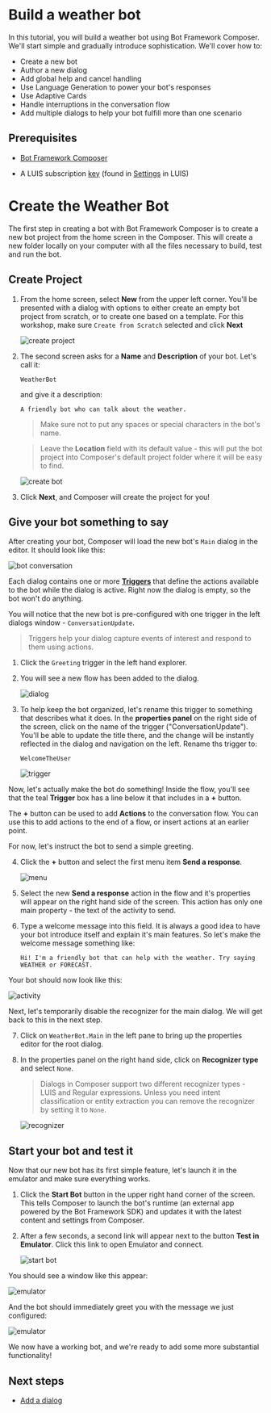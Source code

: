 # Build a weather bot
In this tutorial, you will build a weather bot using Bot Framework Composer. We'll start simple and gradually introduce sophistication. We'll cover how to: 
- Create a new bot
- Author a new dialog
- Add global help and cancel handling
- Use Language Generation to power your bot's responses
- Use Adaptive Cards
- Handle interruptions in the conversation flow
- Add multiple dialogs to help your bot fulfill more than one scenario 

## Prerequisites
- [Bot Framework Composer](./docs/setup-yarn.md)
<!---- Cognitive Service Language Understanding authoring resource. To verify, click on Environment details tab in the integrated documentation pane. You should see non empty values for `LUIS authoring key 1` and `LUIS authoring key 2`.-->
- A LUIS subscription [key](https://stackoverflow.com/questions/42920829/where-can-i-get-the-luis-subscription-key) (found in [Settings](https://www.luis.ai/user/settings) in LUIS)


# Create the Weather Bot

The first step in creating a bot with Bot Framework Composer is to create a new bot project from the home screen in the Composer. This will create a new folder locally on your computer with all the files necessary to build, test and run the bot.

## Create Project

1. From the home screen, select **New** from the upper left corner. You'll be presented with a dialog with options to either create an empty bot project from scratch, or to create one based on a template. For this workshop, make sure `Create from Scratch` selected and click **Next**

   ![create project](../media/tutorial-weatherbot/01/create-1.png)

2. The second screen asks for a **Name** and **Description** of your bot. Let's call it:

      `WeatherBot`
     
   and give it a description:
   
      `A friendly bot who can talk about the weather.`

   > Make sure not to put any spaces or special characters in the bot's name.

   > Leave the **Location** field with its default value - this will put the bot project into Composer's default project folder where it will be easy to find.  

   ![create bot](../media/tutorial-weatherbot/01/create-2.png)

3. Click **Next**, and Composer will create the project for you!

## Give your bot something to say

After creating your bot, Composer will load the new bot's `Main` dialog in the editor.  It should look like this:

![bot conversation](../media/tutorial-weatherbot/01/empty-main-dialog.png)

Each dialog contains one or more **[Triggers](concept-events-and-triggers.md)** that define the actions available to the bot while the dialog is active. Right now the dialog is empty, so the bot won't do anything.

You will notice that the new bot is pre-configured with one trigger in the left dialogs window - `ConversationUpdate`. 

> Triggers help your dialog capture events of interest and respond to them using actions.

1. Click the `Greeting` trigger in the left hand explorer.

2. You will see a new flow has been added to the dialog. 

   ![dialog](../media/tutorial-weatherbot/01/new-flow.png)

3. To help keep the bot organized, let's rename this trigger to something that describes what it does. In the **properties panel** on the right side of the screen, click on the name of the trigger ("ConversationUpdate"). You'll be able to update the title there, and the change will be instantly reflected in the dialog and navigation on the left. Rename ths trigger to:

      `WelcomeTheUser`

   ![trigger](../media/tutorial-weatherbot/01/rename-trigger.gif)

Now, let's actually make the bot do something! 
Inside the flow, you'll see that the teal **Trigger** box has a line below it that includes in a **+** button.

The **+** button can be used to add **Actions** to the conversation flow. You can use this to add actions to the end of a flow, or insert actions at an earlier point.

For now, let's instruct the bot to send a simple greeting.

4. Click the **+** button and select the first menu item **Send a response**.

   ![menu](../media/tutorial-weatherbot/01/add-send-activity.gif)

5. Select the new **Send a response** action in the flow and it's properties will appear on the right hand side of the screen.  This action has only one main property - the text of the activity to send.

6. Type a welcome message into this field. It is always a good idea to have your bot introduce itself and explain it's main features.  So let's make the welcome message something like:

      `Hi! I'm a friendly bot that can help with the weather. Try saying WEATHER or FORECAST.`

Your bot should now look like this:

   ![activity](../media/tutorial-weatherbot/01/send-activity.png)

Next, let's temporarily disable the recognizer for the main dialog. We will get back to this in the next step.

7. Click on `WeatherBot.Main` in the left pane to bring up the properties editor for the root dialog.

6. In the properties panel on the right hand side, click on **Recognizer type** and select `None`.

   > Dialogs in Composer support two different recognizer types - LUIS and Regular expressions. Unless you need intent classification or entity extraction you can remove the recognizer by setting it to `None`.
   
   ![recognizer](../media/tutorial-weatherbot/01/recognizer-none.gif)

## Start your bot and test it

Now that our new bot has its first simple feature, let's launch it in the emulator and make sure everything works.

1. Click the **Start Bot** button in the upper right hand corner of the screen.  This tells Composer to launch the bot's runtime (an external app powered by the Bot Framework SDK) and updates it with the latest content and settings from Composer.

2. After a few seconds, a second link will appear next to the button  **Test in Emulator**.  Click this link to open Emulator and connect.

   ![start bot](../media/tutorial-weatherbot/01/start-bot.gif)

You should see a window like this appear:

   ![emulator](../media/tutorial-weatherbot/01/emulator-launch.png)

And the bot should immediately greet you with the message we just configured:

   ![emulator](../media/tutorial-weatherbot/01/greeting-in-emulator.png)

We now have a working bot, and we're ready to add some more substantial functionality!

## Next steps
- [Add a dialog](./bot-tutorial-add-dialog.md)
